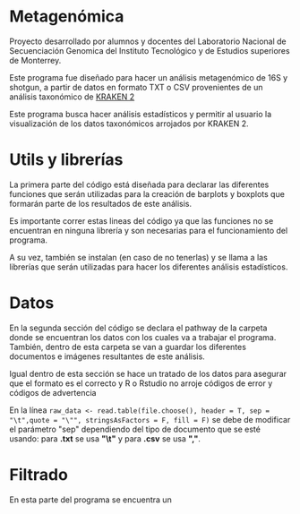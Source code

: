 # Metagenómica 
Proyecto desarrollado por alumnos y docentes del Laboratorio Nacional de Secuenciación Genomica del Instituto Tecnológico y de Estudios superiores de Monterrey.

Este programa fue diseñado para hacer un análisis metagenómico de 16S y shotgun, a partir de datos en formato TXT o CSV provenientes de un análisis taxonómico de [KRAKEN 2](https://github.com/DerrickWood/kraken2.) 

Este programa busca hacer análisis estadísticos y permitir al usuario la visualización de los datos taxonómicos arrojados por KRAKEN 2. 
# Utils y librerías 
La primera parte del código está diseñada para declarar las diferentes funciones que serán utilizadas para la creación de barplots y boxplots que formarán parte de los resultados de este análisis.

Es importante correr estas lineas del código ya que las funciones no se encuentran en ninguna librería y son necesarias para el funcionamiento del programa.

A su vez, también se instalan (en caso de no tenerlas) y se llama a las librerías que serán utilizadas para hacer los diferentes análisis estadísticos.  
# Datos
En la segunda sección del código se declara el pathway de la carpeta donde se encuentran los datos con los cuales va a trabajar el programa. También, dentro de esta carpeta se van a guardar los diferentes documentos e imágenes resultantes de este análisis. 

Igual dentro de esta sección se hace un tratado de los datos para asegurar que el formato es el correcto y R o Rstudio no arroje códigos de error y códigos de advertencia 

En la línea `raw_data <- read.table(file.choose(), header = T, sep = "\t",quote = "\"", stringsAsFactors = F, fill = F)` se debe de modificar el parámetro "sep" dependiendo del tipo de documento que se esté usando: para **.txt** se usa **"\t"** y para **.csv** se usa **","**.


# Filtrado

En esta parte del programa se encuentra un 
